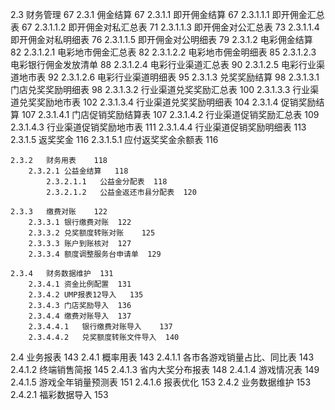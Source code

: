 2.3	财务管理	67
    2.3.1	佣金结算	67
        2.3.1.1	即开佣金结算	67
            2.3.1.1.1	即开佣金汇总表	67
            2.3.1.1.2	即开佣金对私汇总表	71
            2.3.1.1.3	即开佣金对公汇总表	73
            2.3.1.1.4	即开佣金对私明细表	76
            2.3.1.1.5	即开佣金对公明细表	79
        2.3.1.2	电彩佣金结算	82
            2.3.1.2.1	电彩地市佣金汇总表	82
            2.3.1.2.2	电彩地市佣金明细表	85
            2.3.1.2.3	电彩银行佣金发放清单	88
            2.3.1.2.4	电彩行业渠道汇总表	90
            2.3.1.2.5	电彩行业渠道地市表	92
            2.3.1.2.6	电彩行业渠道明细表	95
        2.3.1.3	兑奖奖励结算	98
            2.3.1.3.1	门店兑奖奖励明细表	98
            2.3.1.3.2	行业渠道兑奖奖励汇总表	100
            2.3.1.3.3	行业渠道兑奖奖励地市表	102
            2.3.1.3.4	行业渠道兑奖奖励明细表	104
        2.3.1.4	促销奖励结算	107
            2.3.1.4.1	门店促销奖励结算表	107
            2.3.1.4.2	行业渠道促销奖励汇总表	109
            2.3.1.4.3	行业渠道促销奖励地市表	111
            2.3.1.4.4	行业渠道促销奖励明细表	113
        2.3.1.5	返奖奖金	116
            2.3.1.5.1	应付返奖奖金余额表	116

    2.3.2	财务用表	118
        2.3.2.1	公益金结算	118
            2.3.2.1.1	公益金分配表	118
            2.3.2.1.2	公益金返还市县分配表	120

    2.3.3	缴费对账	122
        2.3.3.1	银行缴费对账	122
        2.3.3.2	兑奖额度转账对账	125
        2.3.3.3	账户到账核对	127
        2.3.3.4	额度调整服务台申请单	129

    2.3.4	财务数据维护	131
        2.3.4.1	资金比例配置	131
        2.3.4.2	UMP报表12导入	135
        2.3.4.3	门店奖励导入	136
        2.3.4.4	缴费对账导入	137
        2.3.4.4.1	银行缴费对账导入	137
        2.3.4.4.2	兑奖额度转账文件导入	140

2.4	业务报表	143
    2.4.1	概率用表	143
        2.4.1.1	各市各游戏销量占比、同比表	143
        2.4.1.2	终端销售简报	145
        2.4.1.3	省内大奖分布报表	148
        2.4.1.4	游戏情况表	149
        2.4.1.5	游戏全年销量预测表	151
        2.4.1.6	报表优化	153
    2.4.2	业务数据维护	153
        2.4.2.1	福彩数据导入	153